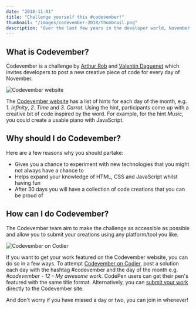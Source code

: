 ```yaml
---
date: "2018-11-01"
title: "Challenge yourself this #codevember!"
thumbnail: "/images/codevember-2018/thumbnail.png"
description: "Over the last few years in the developer world, November has been taken over by a creative coding challenge called Codevember. I'm attempting Codevember myself this year, and hopefully, after reading this you will challenge yourself too!"
---
```

## What is Codevember?
Codevember is a challenge by [Arthur Rob](https://twitter.com/Arth_Rob) and [Valentin Daguenet](https://twitter.com/vdaguenet) which invites developers to post a new creative piece of code for every day of November.

![Codevember website](/images/codevember-2018/codevember-website.png)

The [Codevember website](http://codevember.xyz) has a list of hints for each day of the month, e.g. *1. Infinity*, *2. Time* and *3. Carrot*. Using the hint, participants come up with a creative bit of code inspired by the word. For example, for the hint *Music*, you could create a usable piano with JavaScript.

## Why should I do Codevember?
Here are a few reasons why you should partake:
- Gives you a chance to experiment with new technologies that you might not always have a chance to
- Helps expand your knowledge of HTML, CSS and JavaScript whilst having fun
- After 30 days you will have a collection of code creations that you can be proud of

## How can I do Codevember?
The Codevember team aim to make the challenge as accessible as possible and allow you to submit your creations using any platform/tool you like.

![Codevember on Codier](/images/codevember-2018/codevember-codier.png)

If you want to get your work featured on the Codevember website, you can do so in a few ways. To attempt [Codevember on Codier](https://codier.io/challenge/codevember-2018), post a solution each day with the hashtag #codevember and the day of the month e.g. *#codevember - 12 - My awesome work*. CodePen users can get their pen's featured with the same title format. Alternatively, you can [submit your work](http://codevember.xyz/about) directly to the Codevember site.

And don't worry if you have missed a day or two, you can join in whenever!
